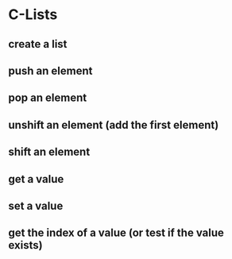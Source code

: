 C-Lists
=======

create a list
-------------

push an element
---------------

pop an element
--------------

unshift an element (add the first element)
------------------

shift an element 
---------------- 

get a value
-----------

set a value
-----------

get the index of a value (or test if the value exists)
------------------------
